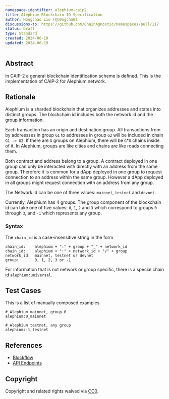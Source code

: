 ```yaml
---
namespace-identifier: alephium-caip2
title: Alephium Blockchain ID Specification
author: Hongchao Liu (@h0ngcha0)
discussions-to: https://github.com/ChainAgnostic/namespaces/pull/117
status: Draft
type: Standard
created: 2024-06-19
updated: 2024-06-19
---
```


## Abstract

In CAIP-2 a general blockchain identification scheme is defined.
This is the implementation of CAIP-2 for Alephium network.

## Rationale

Alephium is a sharded blockchain that organizes addresses and states
into distinct groups. The blockchain id includes both the network id
and the group information.

Each transaction has an origin and destination group. All transactions
from by addressses in group `G1` to addresses in group `G2` will be
included in chain `G1 -> G2`. If there are `G` groups on Alephium,
there will be `G`*`G` chains inside of it. In Alephium, groups are
like cities and chains are like roads connecting them.

Both contract and address belong to a group. A contract deployed in
one group can only be interacted with directly with an address from
the same group. Therefore it is common for a dApp deployed in one
group to request connection to an address within the same
group. However a dApp deployed in all groups might request connection
with an address from any group.

The Network id can be one of three values: `mainnet`, `testnet` and
`devnet`.

Currently, Alephium has 4 groups. The group component of the
blockchain id can take one of five values: `0`, `1`, `2` and `3` which
correspond to groups `0` through `3`, and `-1` which represents any
group.

### Syntax

The `chain_id` is a case-insensitive string in the form

```
chain_id:    alephium + ":" + group + "_" + network_id
chain_id:    alephium + ":" + network_id + "/" + group
network_id:  mainnet, testnet or devnet
group:       0, 1, 2, 3 or -1
```

For information that is not network or group specific, there is a
special chain id `alephium:universal`.

## Test Cases

This is a list of manually composed examples

```
# Alephium mainnet, group 0
alephium:0_mainnet

# Alephium testnet, any group
alephium:-1_testnet

```

## References

- [Blockflow](https://medium.com/@alephium/an-introduction-to-blockflow-alephiums-sharding-algorithm-bbbf318c3402)
- [API Endpoints](https://node.mainnet.alephium.org/docs/)

## Copyright

Copyright and related rights waived via [CC0](https://creativecommons.org/publicdomain/zero/1.0/).
